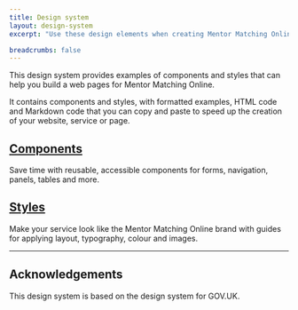 ```yaml
---
title: Design system
layout: design-system
excerpt: "Use these design elements when creating Mentor Matching Online web pages."

breadcrumbs: false
---
```


This design system provides examples of components and styles that can help you build a web pages for Mentor Matching Online.

It contains components and styles, with formatted examples, HTML code and Markdown code that you can copy and paste to speed up the creation of your website, service or page.

## [Components](/design-system/components)

Save time with reusable, accessible components for forms, navigation, panels, tables and more.

## [Styles](/design-system/styles)

Make your service look like the Mentor Matching Online brand with guides for applying layout, typography, colour and images.

---

## Acknowledgements

This design system is based on the design system for GOV.UK.